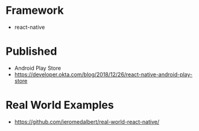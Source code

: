 
# Framework
- react-native

# Published
- Android Play Store
- https://developer.okta.com/blog/2018/12/26/react-native-android-play-store

# Real World Examples
- https://github.com/jeromedalbert/real-world-react-native/
